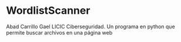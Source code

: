 # WordlistScanner
Abad Carrillo Gael LICIC Ciberseguridad. Un programa en python que permite buscar archivos en una página web
